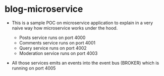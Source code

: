 # blog-microservice

- This is a sample POC on microservice application to explain in a very naive way how microservice  works under the hood.

  * Posts service runs on port 4000
  * Comments service runs on port 4001
  * Query service runs on port 4002
  * Moderation service runs on port 4003

- All those services emits an events into the event bus (BROKER) which is running on port 4005
